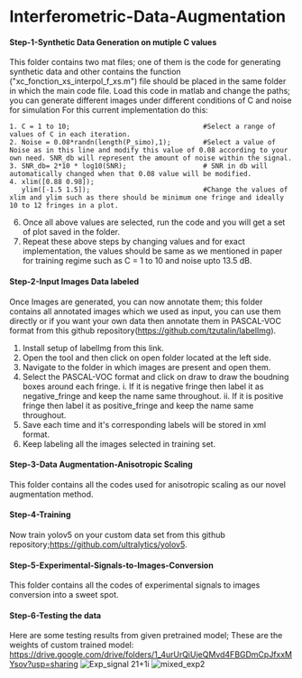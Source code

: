 # Interferometric-Data-Augmentation
#### Step-1-Synthetic Data Generation on mutiple C values
This folder contains two mat files; one of them is the code for generating synthetic data and other contains the function ("xc_fonction_xs_interpol_f_xs.m") file should be placed in the same folder in which the main code file. Load this code in matlab and change the paths; you can generate different images under different conditions of C and noise for simulation
For this current implementation do this:
```
1. C = 1 to 10;                                 #Select a range of values of C in each iteration.
2. Noise = 0.08*randn(length(P_simo),1);        #Select a value of Noise as in this line and modify this value of 0.08 according to your own need. SNR_db will represent the amount of noise within the signal.
3. SNR_db= 2*10 * log10(SNR);                   # SNR in db will automatically changed when that 0.08 value will be modified.
4. xlim([0.88 0.98]); 
   ylim([-1.5 1.5]);                            #Change the values of xlim and ylim such as there should be minimum one fringe and ideally 10 to 12 fringes in a plot.
```
6. Once all above values are selected, run the code and you will get a set of plot saved in the folder.
7. Repeat these above steps by changing values and for exact implementation, the values should be same as we mentioned in paper for training regime such as C = 1 to 10 and noise upto 13.5 dB.

#### Step-2-Input Images Data labeled
Once Images are generated, you can now annotate them; this folder contains all annotated images which we used as input, you can use them directly or if you want your own data then annotate them in PASCAL-VOC format from this github repository(https://github.com/tzutalin/labelImg).
1. Install setup of labelImg from this link.
2. Open the tool and then click on open folder located at the left side.
3. Navigate to the folder in which images are present and open them.
4. Select the PASCAL-VOC format and click on draw to draw the boudning boxes around each fringe.
    i. If it is negative fringe then label it as negative_fringe and keep the name same throughout.
    ii. If it is positive fringe then label it as positive_fringe and keep the name same throughout.
5. Save each time and it's corresponding labels will be stored in xml format.
6. Keep labeling all the images selected in training set.

#### Step-3-Data Augmentation-Anisotropic Scaling 
This folder contains all the codes used for anisotropic scaling as our novel augmentation method.

#### Step-4-Training
Now train yolov5 on your custom data set from this github repository;https://github.com/ultralytics/yolov5.

#### Step-5-Experimental-Signals-to-Images-Conversion
This folder contains all the codes of experimental signals to images conversion into a sweet spot.

#### Step-6-Testing the data 
Here are some testing results from given pretrained model;
These are the weights of custom trained model: https://drive.google.com/drive/folders/1_4urUrQiUjeQMvd4FBGDmCpJfxxMYsov?usp=sharing
![Exp_signal 21+1i](https://user-images.githubusercontent.com/87930540/126940471-fa60059a-4acd-4d5a-b6da-9861f912384b.png)
![mixed_exp2](https://user-images.githubusercontent.com/87930540/126940491-8600c02a-5110-4c39-81b1-0d7857adf3ff.png)
